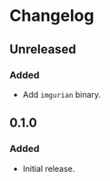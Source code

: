 # Changelog

## Unreleased

### Added

- Add `imgurian` binary.

## 0.1.0

### Added

- Initial release.
